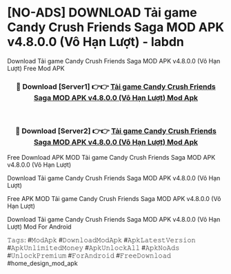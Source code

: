# [NO-ADS] DOWNLOAD Tải game Candy Crush Friends Saga MOD APK v4.8.0.0 (Vô Hạn Lượt) - labdn
Download Tải game Candy Crush Friends Saga MOD APK v4.8.0.0 (Vô Hạn Lượt) Free Mod APK

<div align="center">
<h3>🔴 Download [Server1] 👉👉 <a href="https://apk-comot.site?title=Tải_game_Candy_Crush_Friends_Saga_MOD_APK_v4.8.0.0_(Vô_Hạn_Lượt)">Tải game Candy Crush Friends Saga MOD APK v4.8.0.0 (Vô Hạn Lượt) Mod Apk</a></h3><br>

<h3>🔴 Download [Server2] 👉👉 <a href="https://apk-comot.site?title=Tải_game_Candy_Crush_Friends_Saga_MOD_APK_v4.8.0.0_(Vô_Hạn_Lượt)">Tải game Candy Crush Friends Saga MOD APK v4.8.0.0 (Vô Hạn Lượt) Mod Apk</a></h3>
</div>


Free Download APK MOD Tải game Candy Crush Friends Saga MOD APK v4.8.0.0 (Vô Hạn Lượt)

Download Tải game Candy Crush Friends Saga MOD APK v4.8.0.0 (Vô Hạn Lượt) 

Free APK MOD Tải game Candy Crush Friends Saga MOD APK v4.8.0.0 (Vô Hạn Lượt) 

Download Tải game Candy Crush Friends Saga MOD APK v4.8.0.0 (Vô Hạn Lượt) Mod For Android

𝚃𝚊𝚐𝚜: #𝙼𝚘𝚍𝙰𝚙𝚔 #𝙳𝚘𝚠𝚗𝚕𝚘𝚊𝚍𝙼𝚘𝚍𝙰𝚙𝚔 #𝙰𝚙𝚔𝙻𝚊𝚝𝚎𝚜𝚝𝚅𝚎𝚛𝚜𝚒𝚘𝚗 #𝙰𝚙𝚔𝚄𝚗𝚕𝚒𝚖𝚒𝚝𝚎𝚍𝙼𝚘𝚗𝚎𝚢 #𝙰𝚙𝚔𝚄𝚗𝚕𝚘𝚌𝚔𝙰𝚕𝚕 #𝙰𝚙𝚔𝙽𝚘𝙰𝚍𝚜 #𝚄𝚗𝚕𝚘𝚌𝚔𝙿𝚛𝚎𝚖𝚒𝚞𝚖 #𝙵𝚘𝚛𝙰𝚗𝚍𝚛𝚘𝚒𝚍 #𝙵𝚛𝚎𝚎𝙳𝚘𝚠𝚗𝚕𝚘𝚊𝚍 #home_design_mod_apk